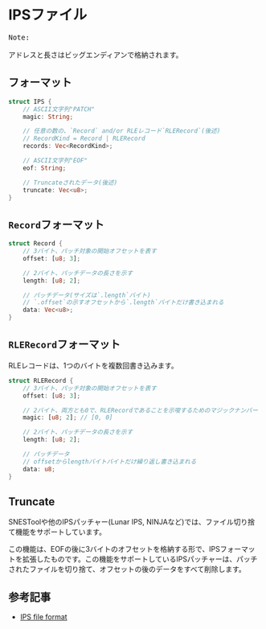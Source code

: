 # IPSファイル

<pre>
Note:

アドレスと長さはビッグエンディアンで格納されます。
</pre>

## フォーマット

```rust
struct IPS {
    // ASCII文字列"PATCH"
    magic: String;

    // 任意の数の、`Record` and/or RLEレコード`RLERecord`(後述)
    // RecordKind = Record | RLERecord
    records: Vec<RecordKind>;

    // ASCII文字列"EOF"
    eof: String;

    // Truncateされたデータ(後述)
    truncate: Vec<u8>;
}
```

## `Record`フォーマット

```rust
struct Record {
    // 3バイト、パッチ対象の開始オフセットを表す
    offset: [u8; 3];

    // 2バイト、パッチデータの長さを示す
    length: [u8; 2];

    // パッチデータ(サイズは`.length`バイト)
    // `.offset`の示すオフセットから`.length`バイトだけ書き込まれる
    data: Vec<u8>;
}
```

## `RLERecord`フォーマット

RLEレコードは、1つのバイトを複数回書き込みます。

```rust
struct RLERecord {
    // 3バイト、パッチ対象の開始オフセットを表す
    offset: [u8; 3];

    // 2バイト、両方とも0で、RLERecordであることを示唆するためのマジックナンバー
    magic: [u8; 2]; // [0, 0]

    // 2バイト、パッチデータの長さを示す
    length: [u8; 2];

    // パッチデータ
    // offsetからlengthバイトバイトだけ繰り返し書き込まれる
    data: u8;
}
```

## Truncate

SNESToolや他のIPSパッチャー(Lunar IPS, NINJAなど)では、ファイル切り捨て機能をサポートしています。

この機能は、EOFの後に3バイトのオフセットを格納する形で、IPSフォーマットを拡張したものです。この機能をサポートしているIPSパッチャーは、パッチされたファイルを切り捨て、オフセットの後のデータをすべて削除します。

## 参考記事

- [IPS file format](http://www.smwiki.net/wiki/IPS_file_format)
